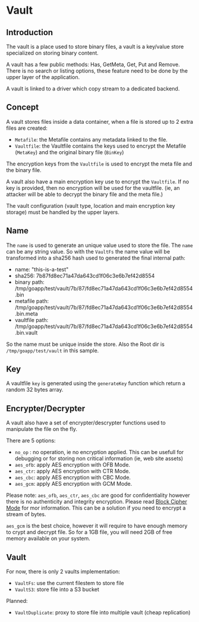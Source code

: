 Vault
=====

Introduction
------------

The vault is a place used to store binary files, a vault is a key/value store specialized on storing
binary content.

A vault has a few public methods: Has, GetMeta, Get, Put and Remove. There is no search or listing options,
these feature need to be done by the upper layer of the application. 

A vault is linked to a driver which copy stream to a dedicated backend.

Concept
-------

A vault stores files inside a data container, when a file is stored up to 2 extra files are created:

 - ``Metafile``: the Metafile contains any metadata linked to the file. 
 - ``Vaultfile``: the Vaultfile contains the keys used to encrypt the Metafile (``MetaKey``) and the original binary file (``BinKey``)
 
The encryption keys from the ``Vaultfile`` is used to encrypt the meta file and the binary file.

A vault also have a main encryption key use to encrypt the ``Vaultfile``. If no key is provided, then no
encryption will be used for the vaultfile. (ie, an attacker will be able to decrypt the binary file 
and the meta file.)

The vault configuration (vault type, location and main encryption key storage) must be handled by the upper layers.

Name
----

The ``name`` is used to generate an unique value used to store the file. The ``name`` can be any string
value. So with the ``VaultFs`` the name value will be transformed into a sha256 hash used to generated
the final internal path:

 - name: "this-is-a-test"
 - sha256: 7b87fd8ec71a47da643cd1f06c3e6b7ef42d8554
 - binary path: /tmp/goapp/test/vault/7b/87/fd8ec71a47da643cd1f06c3e6b7ef42d8554.bin
 - metafile path: /tmp/goapp/test/vault/7b/87/fd8ec71a47da643cd1f06c3e6b7ef42d8554.bin.meta
 - vaultfile path: /tmp/goapp/test/vault/7b/87/fd8ec71a47da643cd1f06c3e6b7ef42d8554.bin.vault
 
So the name must be unique inside the store. Also the Root dir is ``/tmp/goapp/test/vault`` in this sample.

Key
---

A vaultfile ``key`` is generated using the ``generateKey`` function which return a random 32 bytes array.

Encrypter/Decrypter
-------------------

A vault also have a set of encrypter/descrypter functions used to manipulate the file on the fly.

There are 5 options:

  - ``no_op`` : no operation, ie no encryption applied. This can be usefull for debugging or for 
  storing non critical information (ie, web site assets)
  - ``aes_ofb``: apply AES encryption with OFB Mode.
  - ``aes_ctr``: apply AES encryption with CTR Mode. 
  - ``aes_cbc``: apply AES encryption with CBC Mode.
  - ``aes_gcm``: apply AES encryption with GCM Mode.
  
Please note: ``aes_ofb``, ``aes_ctr``, ``aes_cbc`` are good for confidentiality however there is no 
authenticity and integrity encryption. Please read [Block Cipher Mode](https://en.wikipedia.org/wiki/Block_cipher_mode_of_operation)
for mor information. This can be a solution if you need to encrypt a stream of bytes.

``aes_gcm`` is the best choice, however it will require to have enough memory to crypt and decrypt file. So for a 1GB 
file, you will need 2GB of free memory available on your system.

Vault
-----

For now, there is only 2 vaults implementation:
 
 - ``VaultFs``: use the current filestem to store file
 - ``VaultS3``: store file into a S3 bucket

Planned:

 - ``VaultDuplicate``: proxy to store file into multiple vault (cheap replication)